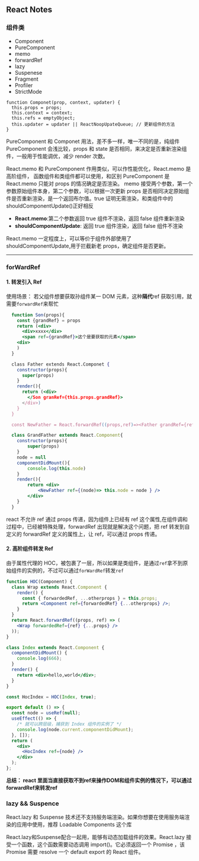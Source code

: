 ## React Notes

### 组件类

- Component
- PureComponent
- memo
- forwardRef
- lazy
- Suspenese
- Fragment
- Profiler
- StrictMode

```tsx
function Componet(prop, context, updater) {
  this.props = props;
  this.context = context;
  this.refs = emptyObject;
  this.updater = updater || ReactNoopUpateQueue; // 更新组件的方法
}
```

PureComponent 和 Componet 用法，差不多一样，唯一不同的是，纯组件 PureComponent
会浅比较，props 和 state 是否相同，来决定是否重新渲染组件，一般用于性能调优，减少
render 次数。

React.memo 和 PureComponent 作用类似，可以作性能优化，React.memo 是高阶组件，
函数组件和类组件都可以使用，和区别 PureComponent 是 React.memo 只能对 props 的情况确定是否渲染。
memo 接受两个参数，第一个参数原始组件本身，第二个参数，可以根据一次更新 props 是否相同决定原始组件是否重新渲染，是一个返回布尔值。true 证明无需渲染，和类组件中的 shouldComponentUpdate()正好相反

- **React.memo**:第二个参数返回 true 组件不渲染，返回 false 组件重新渲染
- **shouldComponentUpdate**: 返回 true 组件渲染，返回 false 组件不渲染

React.memo 一定程度上，可以等价于组件外部使用了 shouldComponentUpdate,用于拦截新老 props，确定组件是否更新。

---

### forWardRef

#### 1. 转发引入 Ref

使用场景： 若父组件想要获取孙组件某一 DOM 元素，这种**隔代**ref 获取引用，就需要`forwardRef`来帮忙

```jsx
  function Son(props){
    const {grandRef} = props
    return (<div>
      <div>xxxx</div>
      <span ref={grandRef}>这个是要获取的元素</span>
    <div>
    )
  }

  class Father extends React.Componet {
    constructor(props){
      super(props)
    }
    render(){
      return (<div>
        </Son granRef={this.props.grandRef}>
      </div>)
    }
  }

  const NewFather = React.forwardRef((props,ref)=><Father grandRef={ref}  {...props} />  )

  class GrandFather extends React.Component{
    constructor(props){
        super(props)
    }
    node = null
    componentDidMount(){
        console.log(this.node)
    }
    render(){
        return <div>
            <NewFather ref={(node)=> this.node = node } />
        </div>
    }
  }
```

react 不允许 ref 通过 props 传递，因为组件上已经有 ref 这个属性,在组件调和过程中，已经被特殊处理，forwardRef 出现就是解决这个问题，把 ref 转发到自定义的 forwardRef 定义的属性上，让 ref，可以通过 props 传递。

#### 2. 高阶组件转发 Ref

由于属性代理的 HOC，被包裹了一层，所以如果是类组件，是通过`ref`拿不到原始组件的实例的，不过可以通过`forWardRef`转发`ref`

```jsx
function HOC(Component) {
  class Wrap extends React.Component {
    render() {
      const { forwardedRef, ...otherprops } = this.props;
      return <Component ref={forwardedRef} {...otherprops} />;
    }
  }
  return React.forwardRef((props, ref) => (
    <Wrap forwardedRef={ref} {...props} />
  ));
}

class Index extends React.Component {
  componentDidMount() {
    console.log(666);
  }
  render() {
    return <div>hello,world</div>;
  }
}

const HocIndex = HOC(Index, true);

export default () => {
  const node = useRef(null);
  useEffect(() => {
    /* 就可以跨层级，捕获到 Index 组件的实例了 */
    console.log(node.current.componentDidMount);
  }, []);
  return (
    <div>
      <HocIndex ref={node} />
    </div>
  );
};
```
**总结： react 里面当直接获取不到ref来操作DOM和组件实例的情况下，可以通过forwardRef来转发ref**


### lazy && Suspence

React.lazy 和 Suspense 技术还不支持服务端渲染。如果你想要在使用服务端渲染的应用中使用，推荐 Loadable Components 这个库

React.lazy和Suspense配合一起用，能够有动态加载组件的效果。React.lazy 接受一个函数，这个函数需要动态调用 import()。它必须返回一个 Promise ，该 Promise 需要 resolve 一个 default export 的 React 组件。
